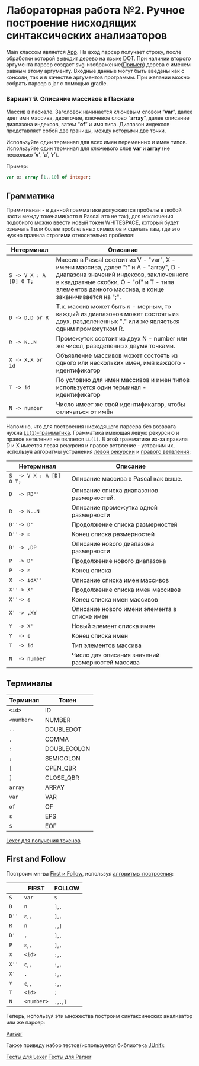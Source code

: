 # Лабораторная работа №2. Ручное построение нисходящих синтаксических анализаторов

   Main классом является [App](src/main/kotlin/ru/itmo/chizhikov/App.kt). На вход парсер получает строку, после обработки которой выводит дерево на языке [DOT](https://en.wikipedia.org/wiki/DOT_(graph_description_language)). При наличии второго аргумента парсер создаст svg-изображение([Пример](example.svg)) дерева с именем равным этому аргументу. 
Входные данные могут быть введены как с консоли, так и в качестве аргументов программы. При желании можно собрать парсер в jar с помощью gradle.


### Вариант 9. Описание массивов в Паскале

Массив в паскале. Заголовок начинается ключевым словом “**var**”, далее идет имя массива, двоеточие, ключевое слово
 “**array**”, далее описание диапазона индексов, затем “**of**” и имя типа. Диапазон индексов представляет собой две 
 границы, между которыми две точки.
 
Используйте один терминал для всех имен переменных и имен типов. Используйте один терминал для ключевого слов **var** 
и **array** (не несколько ‘**v**’, ‘**a**’, ‘**r**’).

Пример:
 ```Pascal
var x: array [1..10] of integer;
```

## Грамматика

Примитивная - в данной грамматике допускаются пробелы в любой части между токенами(хотя в Pascal это не так), для исключения подобного можно ввести новый токен WHITESPACE, который будет означать 1 или более проблельных символов и сделать там, где это нужно правила строгими относительно пробелов:

| Нетерминал                 | Описание                                                                                                                                                                                                                             |
|----------------------------|--------------------------------------------------------------------------------------------------------------------------------------------------------------------------------------------------------------------------------------|
| `S -> V X : A [D] O T;`    | Массив в Pascal состоит из V - "var", X - имени массива, далее ":" и A - "array", D - диапазона значений индексов, заключенного в квадратные скобки, O - "of" и T - типа элементов данного массива, в конце заканичивается на ";".   |
|  `D -> D,D or R`           | Т.к. массив может быть _n_ - мерным, то каждый из диапазонов может состоять из двух, разделененных "," или же являеться одним промежутком R.                                                                                         |
| `R -> N..N`                | Промежуток состоит из двух N - number или же чисел, разеделенных двумя точками.                                                                                                                                                      |                                                                                                                                                                                            |
|  `X -> X,X or id`          | Объявление массивов может состоять из одного или нескольких имен, имя каждого - идентификатор                                                                                                                                        |
| `T -> id`                  | По условию для имен массивов и имен типов используется один терминал - идентификатор                                                                                                                                                 |
| `N -> number`              | Число имеет же свой идентификатор, чтобы отличаться от имён                                                                                                                                                                          |                                                                                                                                                                                        |

Напомню, что для построения нисходящего парсера без возврата нужна [`LL(1)`-грамматика](https://neerc.ifmo.ru/wiki/index.php?title=LL(k)-%D0%B3%D1%80%D0%B0%D0%BC%D0%BC%D0%B0%D1%82%D0%B8%D0%BA%D0%B8,_%D0%BC%D0%BD%D0%BE%D0%B6%D0%B5%D1%81%D1%82%D0%B2%D0%B0_FIRST_%D0%B8_FOLLOW).
Грамматика имеющая левую рекурсию и правое ветвления не является `LL(1)`. В этой грамматике из-за правила D и X имеется левая рекурсия и правое ветвление - устраним их, используя алгоритмы устранения [левой рекурсии](https://neerc.ifmo.ru/wiki/index.php?title=%D0%A3%D1%81%D1%82%D1%80%D0%B0%D0%BD%D0%B5%D0%BD%D0%B8%D0%B5_%D0%BB%D0%B5%D0%B2%D0%BE%D0%B9_%D1%80%D0%B5%D0%BA%D1%83%D1%80%D1%81%D0%B8%D0%B8) и [правого ветвления](https://neerc.ifmo.ru/wiki/index.php?title=LL(k)-%D0%B3%D1%80%D0%B0%D0%BC%D0%BC%D0%B0%D1%82%D0%B8%D0%BA%D0%B8,_%D0%BC%D0%BD%D0%BE%D0%B6%D0%B5%D1%81%D1%82%D0%B2%D0%B0_FIRST_%D0%B8_FOLLOW#defLLK):

| Нетерминал              | Описание                                                                                 |
|-------------------------|------------------------------------------------------------------------------------------|
| `S  -> V X : A [D] O T;`| Описание массива в Pascal как выше.                                                      |
| `D  -> RD''`            | Описание списка диапазонов размерностей.                                                 |
| `R  -> N..N`            | Описание промежутка одной размерности                                                    |
| `D''-> D'`              | Продолжение списка размерностей                                                          |
| `D''-> ε`               | Конец списка размерностей                                                                |
| `D' -> ,DP`             | Описание нового диапазона размерности                                                    |
| `P  -> D'`              | Продолжение нового диапазона                                                             |
| `P  -> ε `              | Конец списка                                                                             |
| `X  -> idX''`           | Описание списка имен массивов                                                            |                                                                            |
| `X''-> X'`              | Продолжение списка имен массивов                                                         |
| `X''-> ε`               | Конец списка имен массивов                                                               |
| `X' -> ,XY`             | Описание нового имени элемента в списке имен                                             |
| `Y  -> X'`              | Новый элемент списка имен                                                                |
| `Y  -> ε`               | Конец списка имен                                                                        |
| `T  -> id`              | Тип элементов массива                                                                    |
| `N  -> number`          | Число для описания значений размерностей массива                                         |

## Терминалы

| Терминал  | Токен      |
|-----------|------------|
| `<id>`    | ID         |
| `<number>`| NUMBER     |
| `..`      | DOUBLEDOT  |
| `,`       | COMMA      |
| `:`       | DOUBLECOLON|
| `;`       | SEMICOLON  |  
| `[`       | OPEN_QBR   |
| `]`       | CLOSE_QBR  |
| `array`   | ARRAY      |
|  `var`    | VAR        |
|  `of`     | OF         |
|  `ε`      | EPS        |
|  `$`      | EOF        |

[Lexer для получения токенов](src/main/kotlin/ru/itmo/chizhikov/Lexer.kt)

## First and Follow

Построим мн-ва [First и Follow](https://neerc.ifmo.ru/wiki/index.php?title=LL(k)-%D0%B3%D1%80%D0%B0%D0%BC%D0%BC%D0%B0%D1%82%D0%B8%D0%BA%D0%B8,_%D0%BC%D0%BD%D0%BE%D0%B6%D0%B5%D1%81%D1%82%D0%B2%D0%B0_FIRST_%D0%B8_FOLLOW#defLLK), используя [алгоритмы построения](https://neerc.ifmo.ru/wiki/index.php?title=%D0%9F%D0%BE%D1%81%D1%82%D1%80%D0%BE%D0%B5%D0%BD%D0%B8%D0%B5_FIRST_%D0%B8_FOLLOW):

|      | FIRST     | FOLLOW     |
|------|-----------|------------|
| `S`  | `var`     | `$`        |
| `D`  | `n`       | `]`,`,`    |
| `D''`| `ε`,`,`   | `]`,`,`    |
| `R`  | `n`       | `,`,`]`    |
| `D'` | `,`       | `]`,`,`    |
| `P`  | `ε`,`,`   | `]`,`,`    |
| `X`  | `<id>`    | `:`,`,`    |
| `X''`| `ε`,`,`   | `:`,`,`    |
| `X'` | `,`       | `:`,`,`    |
| `Y`  | `ε`,`,`   |  `:`,`,`   |
| `T`  | `<id>`    | `;`        |
| `N`  | `<number>`| `.`,`,`,`]`|

Теперь, используя эти множества построим синтаксических анализатор или же парсер:

[Parser](src/main/kotlin/ru/itmo/chizhikov/Parser.kt)

Также приведу набор тестов(используется библиотека [JUnit](https://junit.org/junit5/)):

[Тесты для Lexer](src/test/kotlin/ru/itmo/chizhikov/LexerTest.kt)
[Тесты для Parser](src/test/kotlin/ru/itmo/chizhikov/ParserTest.kt)
